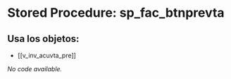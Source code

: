# Stored Procedure: sp_fac_btnprevta

## Usa los objetos:
- [[v_inv_acuvta_pre]]

*No code available.*
